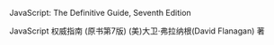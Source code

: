 JavaScript: The Definitive Guide, Seventh Edition

JavaScript 权威指南 (原书第7版) (美)大卫·弗拉纳根(David Flanagan) 著